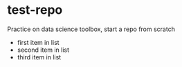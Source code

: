 test-repo
=========

Practice on data science toolbox, start a repo from scratch

* first item in list
* second item in list
* third item in list
